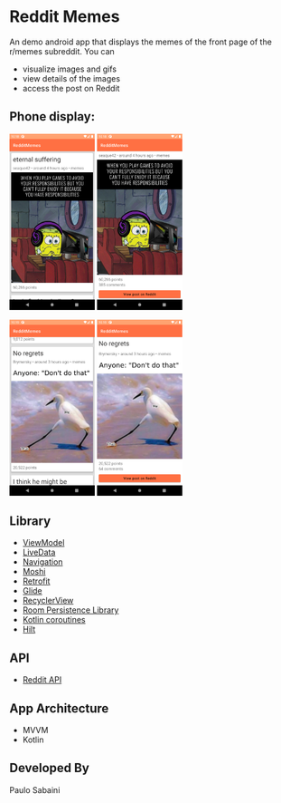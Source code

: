 # Reddit Memes
An demo android app that displays the memes of the front page of the r/memes subreddit.
You can
* visualize images and gifs
* view details of the images
* access the post on Reddit

## Phone display:

<img src="./screenshots/screenshot_01.png" width="30%" height="30%"> <img src="./screenshots/screenshot_02.png" width="30%" height="30%">

<img src="./screenshots/screenshot_03.png" width="30%" height="30%"> <img src="./screenshots/screenshot_04.png" width="30%" height="30%">

## Library

* [ViewModel](https://developer.android.com/topic/libraries/architecture/viewmodel)
* [LiveData](https://developer.android.com/topic/libraries/architecture/livedata)
* [Navigation](https://developer.android.com/guide/navigation)
* [Moshi](https://github.com/square/moshi)
* [Retrofit](https://square.github.io/retrofit/)
* [Glide](https://github.com/bumptech/glide/)
* [RecyclerView](https://developer.android.com/guide/topics/ui/layout/recyclerview)
* [Room Persistence Library](https://developer.android.com/training/data-storage/room)
* [Kotlin coroutines](https://developer.android.com/kotlin/coroutines)
* [Hilt](https://developer.android.com/training/dependency-injection/hilt-android)

## API
* [Reddit API](https://www.reddit.com/dev/api/)

## App Architecture
* MVVM
* Kotlin

## Developed By

Paulo Sabaini